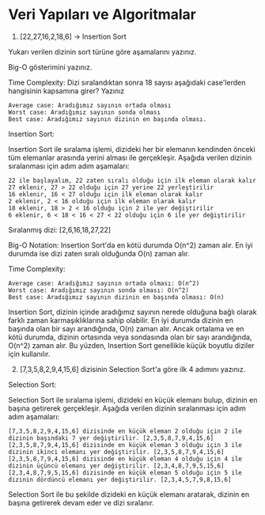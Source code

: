 # Veri Yapıları ve Algoritmalar
1. [22,27,16,2,18,6] -> Insertion Sort

Yukarı verilen dizinin sort türüne göre aşamalarını yazınız.

Big-O gösterimini yazınız.

Time Complexity: Dizi sıralandıktan sonra 18 sayısı aşağıdaki case'lerden hangisinin kapsamına girer? Yazınız

    Average case: Aradığımız sayının ortada olması
    Worst case: Aradığımız sayının sonda olması
    Best case: Aradığımız sayının dizinin en başında olması.

Insertion Sort:

Insertion Sort ile sıralama işlemi, dizideki her bir elemanın kendinden önceki tüm elemanlar arasında yerini alması ile gerçekleşir. Aşağıda verilen dizinin sıralanması için adım adım aşamaları:

    22 ile başlayalım, 22 zaten sıralı olduğu için ilk eleman olarak kalır
    27 eklenir, 27 > 22 olduğu için 27 yerine 22 yerleştirilir
    16 eklenir, 16 < 27 olduğu için ilk eleman olarak kalır
    2 eklenir, 2 < 16 olduğu için ilk eleman olarak kalır
    18 eklenir, 18 > 2 < 16 olduğu için 2 ile yer değiştirilir
    6 eklenir, 6 < 18 < 16 < 27 < 22 olduğu için 6 ile yer değiştirilir

Sıralanmış dizi: [2,6,16,18,27,22]

Big-O Notation:
Insertion Sort'da en kötü durumda O(n^2) zaman alır. En iyi durumda ise dizi zaten sıralı olduğunda O(n) zaman alır.

Time Complexity:

    Average case: Aradığımız sayının ortada olması: O(n^2)
    Worst case: Aradığımız sayının sonda olması: O(n^2)
    Best case: Aradığımız sayının dizinin en başında olması: O(n)

Insertion Sort, dizinin içinde aradığımız sayının nerede olduğuna bağlı olarak farklı zaman karmaşıklıklarına sahip olabilir. En iyi durumda dizinin en başında olan bir sayı arandığında, O(n) zaman alır. Ancak ortalama ve en kötü durumda, dizinin ortasında veya sondasında olan bir sayı arandığında, O(n^2) zaman alır. Bu yüzden, Insertion Sort genellikle küçük boyutlu diziler için kullanılır.

2. [7,3,5,8,2,9,4,15,6] dizisinin Selection Sort'a göre ilk 4 adımını yazınız.

Selection Sort:

Selection Sort ile sıralama işlemi, dizideki en küçük elemanı bulup, dizinin en başına getirerek gerçekleşir. Aşağıda verilen dizinin sıralanması için adım adım aşamaları:

    [7,3,5,8,2,9,4,15,6] dizisinde en küçük eleman 2 olduğu için 2 ile dizinin başındaki 7 yer değiştirilir. [2,3,5,8,7,9,4,15,6]
    [2,3,5,8,7,9,4,15,6] dizisinde en küçük eleman 3 olduğu için 3 ile dizinin ikinci elemanı yer değiştirilir. [2,3,5,8,7,9,4,15,6]
    [2,3,5,8,7,9,4,15,6] dizisinde en küçük eleman 4 olduğu için 4 ile dizinin üçüncü elemanı yer değiştirilir. [2,3,4,8,7,9,5,15,6]
    [2,3,4,8,7,9,5,15,6] dizisinde en küçük eleman 5 olduğu için 5 ile dizinin dördüncü elemanı yer değiştirilir. [2,3,4,5,7,9,8,15,6]

Selection Sort ile bu şekilde dizideki en küçük elemanı aratarak, dizinin en başına getirerek devam eder ve dizi sıralanır.